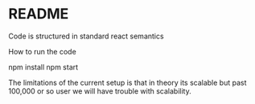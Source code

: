 # README

Code is structured in standard react semantics

How to run the code

npm install
npm start

The limitations of the current setup is that in theory its scalable but past 100,000 or so user we will have 
trouble with scalability. 
